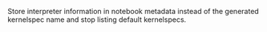 Store interpreter information in notebook metadata instead of the generated kernelspec name and stop listing default kernelspecs.
